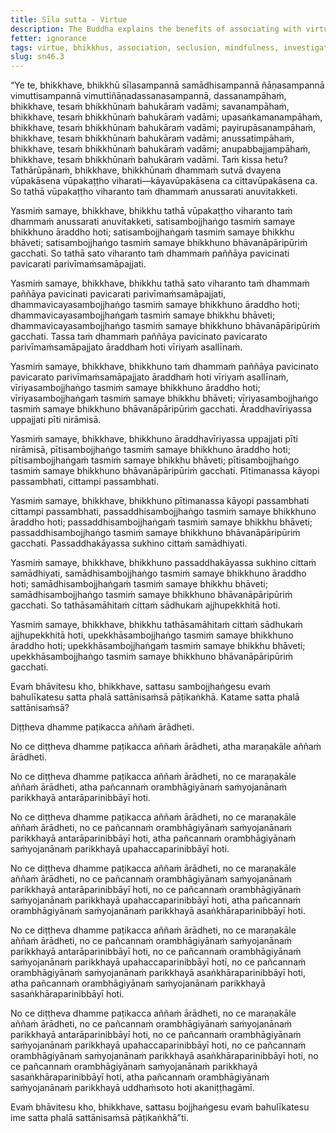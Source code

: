 ```yaml
---
title: Sīla sutta - Virtue
description: The Buddha explains the benefits of associating with virtuous bhikkhus and the development of the seven awakening factors.
fetter: ignorance
tags: virtue, bhikkhus, association, seclusion, mindfulness, investigation, energy, persistence, joy, rapture, tranquility, collectedness, concentration, equanimity, mental poise, awakening factors, sn, sn45-56, sn46
slug: sn46.3
---
```


“Ye te, bhikkhave, bhikkhū sīlasampannā samādhisampannā ñāṇasampannā vimuttisampannā vimuttiñāṇadassanasampannā, dassanampāhaṁ, bhikkhave, tesaṁ bhikkhūnaṁ bahukāraṁ vadāmi; savanampāhaṁ, bhikkhave, tesaṁ bhikkhūnaṁ bahukāraṁ vadāmi; upasaṅkamanampāhaṁ, bhikkhave, tesaṁ bhikkhūnaṁ bahukāraṁ vadāmi; payirupāsanampāhaṁ, bhikkhave, tesaṁ bhikkhūnaṁ bahukāraṁ vadāmi; anussatimpāhaṁ, bhikkhave, tesaṁ bhikkhūnaṁ bahukāraṁ vadāmi; anupabbajjampāhaṁ, bhikkhave, tesaṁ bhikkhūnaṁ bahukāraṁ vadāmi. Taṁ kissa hetu? Tathārūpānaṁ, bhikkhave, bhikkhūnaṁ dhammaṁ sutvā dvayena vūpakāsena vūpakaṭṭho viharati—kāyavūpakāsena ca cittavūpakāsena ca. So tathā vūpakaṭṭho viharanto taṁ dhammaṁ anussarati anuvitakketi.

Yasmiṁ samaye, bhikkhave, bhikkhu tathā vūpakaṭṭho viharanto taṁ dhammaṁ anussarati anuvitakketi, satisambojjhaṅgo tasmiṁ samaye bhikkhuno āraddho hoti; satisambojjhaṅgaṁ tasmiṁ samaye bhikkhu bhāveti; satisambojjhaṅgo tasmiṁ samaye bhikkhuno bhāvanāpāripūriṁ gacchati. So tathā sato viharanto taṁ dhammaṁ paññāya pavicinati pavicarati parivīmaṁsamāpajjati.

Yasmiṁ samaye, bhikkhave, bhikkhu tathā sato viharanto taṁ dhammaṁ paññāya pavicinati pavicarati parivīmaṁsamāpajjati, dhammavicayasambojjhaṅgo tasmiṁ samaye bhikkhuno āraddho hoti; dhammavicayasambojjhaṅgaṁ tasmiṁ samaye bhikkhu bhāveti; dhammavicayasambojjhaṅgo tasmiṁ samaye bhikkhuno bhāvanāpāripūriṁ gacchati. Tassa taṁ dhammaṁ paññāya pavicinato pavicarato parivīmaṁsamāpajjato āraddhaṁ hoti vīriyaṁ asallīnaṁ.

Yasmiṁ samaye, bhikkhave, bhikkhuno taṁ dhammaṁ paññāya pavicinato pavicarato parivīmaṁsamāpajjato āraddhaṁ hoti vīriyaṁ asallīnaṁ, vīriyasambojjhaṅgo tasmiṁ samaye bhikkhuno āraddho hoti; vīriyasambojjhaṅgaṁ tasmiṁ samaye bhikkhu bhāveti; vīriyasambojjhaṅgo tasmiṁ samaye bhikkhuno bhāvanāpāripūriṁ gacchati. Āraddhavīriyassa uppajjati pīti nirāmisā.

Yasmiṁ samaye, bhikkhave, bhikkhuno āraddhavīriyassa uppajjati pīti nirāmisā, pītisambojjhaṅgo tasmiṁ samaye bhikkhuno āraddho hoti; pītisambojjhaṅgaṁ tasmiṁ samaye bhikkhu bhāveti; pītisambojjhaṅgo tasmiṁ samaye bhikkhuno bhāvanāpāripūriṁ gacchati. Pītimanassa kāyopi passambhati, cittampi passambhati.

Yasmiṁ samaye, bhikkhave, bhikkhuno pītimanassa kāyopi passambhati cittampi passambhati, passaddhisambojjhaṅgo tasmiṁ samaye bhikkhuno āraddho hoti; passaddhisambojjhaṅgaṁ tasmiṁ samaye bhikkhu bhāveti; passaddhisambojjhaṅgo tasmiṁ samaye bhikkhuno bhāvanāpāripūriṁ gacchati. Passaddhakāyassa sukhino cittaṁ samādhiyati.

Yasmiṁ samaye, bhikkhave, bhikkhuno passaddhakāyassa sukhino cittaṁ samādhiyati, samādhisambojjhaṅgo tasmiṁ samaye bhikkhuno āraddho hoti; samādhisambojjhaṅgaṁ tasmiṁ samaye bhikkhu bhāveti; samādhisambojjhaṅgo tasmiṁ samaye bhikkhuno bhāvanāpāripūriṁ gacchati. So tathāsamāhitaṁ cittaṁ sādhukaṁ ajjhupekkhitā hoti.

Yasmiṁ samaye, bhikkhave, bhikkhu tathāsamāhitaṁ cittaṁ sādhukaṁ ajjhupekkhitā hoti, upekkhāsambojjhaṅgo tasmiṁ samaye bhikkhuno āraddho hoti; upekkhāsambojjhaṅgaṁ tasmiṁ samaye bhikkhu bhāveti; upekkhāsambojjhaṅgo tasmiṁ samaye bhikkhuno bhāvanāpāripūriṁ gacchati.

Evaṁ bhāvitesu kho, bhikkhave, sattasu sambojjhaṅgesu evaṁ bahulīkatesu satta phalā sattānisaṁsā pāṭikaṅkhā. Katame satta phalā sattānisaṁsā?

Diṭṭheva dhamme paṭikacca aññaṁ ārādheti.

No ce diṭṭheva dhamme paṭikacca aññaṁ ārādheti, atha maraṇakāle aññaṁ ārādheti.

No ce diṭṭheva dhamme paṭikacca aññaṁ ārādheti, no ce maraṇakāle aññaṁ ārādheti, atha pañcannaṁ orambhāgiyānaṁ saṁyojanānaṁ parikkhayā antarāparinibbāyī hoti.

No ce diṭṭheva dhamme paṭikacca aññaṁ ārādheti, no ce maraṇakāle aññaṁ ārādheti, no ce pañcannaṁ orambhāgiyānaṁ saṁyojanānaṁ parikkhayā antarāparinibbāyī hoti, atha pañcannaṁ orambhāgiyānaṁ saṁyojanānaṁ parikkhayā upahaccaparinibbāyī hoti.

No ce diṭṭheva dhamme paṭikacca aññaṁ ārādheti, no ce maraṇakāle aññaṁ ārādheti, no ce pañcannaṁ orambhāgiyānaṁ saṁyojanānaṁ parikkhayā antarāparinibbāyī hoti, no ce pañcannaṁ orambhāgiyānaṁ saṁyojanānaṁ parikkhayā upahaccaparinibbāyī hoti, atha pañcannaṁ orambhāgiyānaṁ saṁyojanānaṁ parikkhayā asaṅkhāraparinibbāyī hoti.

No ce diṭṭheva dhamme paṭikacca aññaṁ ārādheti, no ce maraṇakāle aññaṁ ārādheti, no ce pañcannaṁ orambhāgiyānaṁ saṁyojanānaṁ parikkhayā antarāparinibbāyī hoti, no ce pañcannaṁ orambhāgiyānaṁ saṁyojanānaṁ parikkhayā upahaccaparinibbāyī hoti, no ce pañcannaṁ orambhāgiyānaṁ saṁyojanānaṁ parikkhayā asaṅkhāraparinibbāyī hoti, atha pañcannaṁ orambhāgiyānaṁ saṁyojanānaṁ parikkhayā sasaṅkhāraparinibbāyī hoti.

No ce diṭṭheva dhamme paṭikacca aññaṁ ārādheti, no ce maraṇakāle aññaṁ ārādheti, no ce pañcannaṁ orambhāgiyānaṁ saṁyojanānaṁ parikkhayā antarāparinibbāyī hoti, no ce pañcannaṁ orambhāgiyānaṁ saṁyojanānaṁ parikkhayā upahaccaparinibbāyī hoti, no ce pañcannaṁ orambhāgiyānaṁ saṁyojanānaṁ parikkhayā asaṅkhāraparinibbāyī hoti, no ce pañcannaṁ orambhāgiyānaṁ saṁyojanānaṁ parikkhayā sasaṅkhāraparinibbāyī hoti, atha pañcannaṁ orambhāgiyānaṁ saṁyojanānaṁ parikkhayā uddhaṁsoto hoti akaniṭṭhagāmī.

Evaṁ bhāvitesu kho, bhikkhave, sattasu bojjhaṅgesu evaṁ bahulīkatesu ime satta phalā sattānisaṁsā pāṭikaṅkhā”ti.
